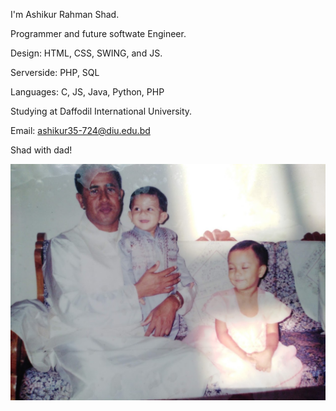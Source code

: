 I'm Ashikur Rahman Shad.

Programmer and future softwate Engineer.

Design: HTML, CSS, SWING, and JS.

Serverside: PHP, SQL

Languages: C, JS, Java, Python, PHP

Studying at Daffodil International University.

Email: ashikur35-724@diu.edu.bd

Shad with dad!

![](img/IMG_20200514_143231.jpg)

